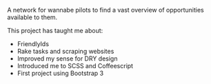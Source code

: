 A network for wannabe pilots to find a vast overview of opportunities available to them.

This project has taught me about:
- FriendlyIds
- Rake tasks and scraping websites
- Improved my sense for DRY design
- Introduced me to SCSS and Coffeescript
- First project using Bootstrap 3
